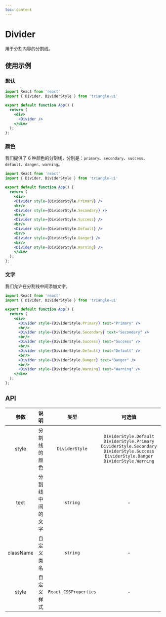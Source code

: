 ```yaml
---
toc: content
---
```


# Divider

用于分割内容的分割线。  

## 使用示例

### 默认

```jsx
import React from 'react'
import { Divider, DividerStyle } from 'triangle-ui'

export default function App() {
  return (
    <div>
      <Divider />
    </div>
  );
};
```

### 颜色

我们提供了 6 种颜色的分割线，分别是：`primary`、`secondary`、`success`、`default`、`danger`、`warning`。  

```jsx
import React from 'react'
import { Divider, DividerStyle } from 'triangle-ui'

export default function App() {
  return (
    <div>
    <Divider style={DividerStyle.Primary} />
    <br/>
    <Divider style={DividerStyle.Secondary} />
    <br/>
    <Divider style={DividerStyle.Success} />
    <br/>
    <Divider style={DividerStyle.Default} />
    <br/>
    <Divider style={DividerStyle.Danger} />
    <br/>
    <Divider style={DividerStyle.Warning} />
    </div>
  );
};
```

### 文字

我们允许在分割线中间添加文字。  

```jsx
import React from 'react'
import { Divider, DividerStyle } from 'triangle-ui'

export default function App() {
  return (
    <div>
      <Divider style={DividerStyle.Primary} text="Primary" />
      <br/>
      <Divider style={DividerStyle.Secondary} text="Secondary" />
      <br/>
      <Divider style={DividerStyle.Success} text="Success" />
      <br/>
      <Divider style={DividerStyle.Default} text="Default" />
      <br/>
      <Divider style={DividerStyle.Danger} text="Danger" />
      <br/>
      <Divider style={DividerStyle.Warning} text="Warning" />
    </div>
  );
};
```

## API

| 参数 | 说明 | 类型 | 可选值 | 默认值 |
| :---: | :---: | :---: | :---: | :---: |
| style | 分割线的颜色 | `DividerStyle` | `DividerStyle.Default` `DividerStyle.Primary` `DividerStyle.Secondary` `DividerStyle.Success` `DividerStyle.Danger` `DividerStyle.Warning` | `DividerStyle.Default` |
| text | 分割线中间的文字 | `string` | - | - |
| className | 自定义类名 | `string` | - | - |
| style | 自定义样式 | `React.CSSProperties` | - | - |
